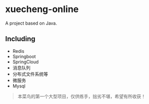 # xuecheng-online
A project based on Java.
## Including
* Redis
* Springboot
* SpringCloud
* 消息队列
* 分布式文件系统等
* 微服务
* Mysql
>   本菜鸟的第一个大型项目，仅供练手，拙劣不堪，希望有所收获！